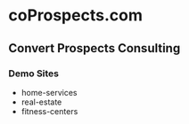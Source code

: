 # coProspects.com
## Convert Prospects Consulting

### Demo Sites
- home-services
- real-estate
- fitness-centers
